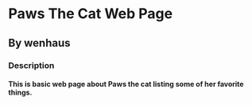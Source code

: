 # Paws The Cat Web Page

## By wenhaus

### Description
#### This is basic web page about Paws the cat listing some of her favorite things.
